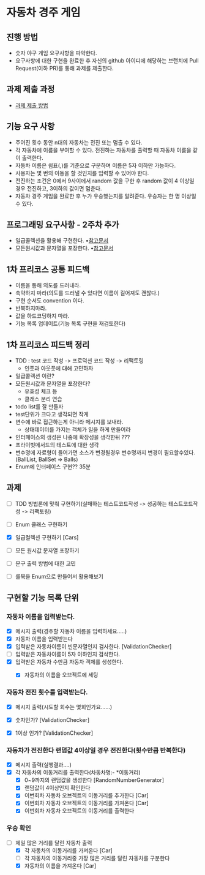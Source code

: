 # 자동차 경주 게임
## 진행 방법
* 숫자 야구 게임 요구사항을 파악한다.
* 요구사항에 대한 구현을 완료한 후 자신의 github 아이디에 해당하는 브랜치에 Pull Request(이하 PR)를 통해 과제를 제출한다.

## 과제 제출 과정
* [과제 제출 방법](https://github.com/next-step/nextstep-docs/tree/master/precourse)

## 기능 요구 사항
* 주어진 횟수 동안 n대의 자동차는 전진 또는 멈출 수 있다.
* 각 자동차에 이름을 부여할 수 있다. 전진하는 자동차를 출력할 때 자동차 이름을 같이 출력한다.
* 자동차 이름은 쉼표(,)를 기준으로 구분하며 이름은 5자 이하만 가능하다.
* 사용자는 몇 번의 이동을 할 것인지를 입력할 수 있어야 한다.
* 전진하는 조건은 0에서 9사이에서 random 값을 구한 후 random 값이 4 이상일 경우 전진하고, 3이하의 값이면 멈춘다.
* 자동차 경주 게임을 완료한 후 누가 우승했는지를 알려준다. 우승자는 한 명 이상일 수 있다.

## 프로그래밍 요구사항 - 2주차 추가
* 일급콜렉션을 활용해 구현한다.
•[참고문서](https://developerfarm.wordpress.com/2012/02/01/object_calisthenics_/)
* 모든원시값과 문자열을 포장한다.
•[참고문서](https://developerfarm.wordpress.com/2012/01/27/object_calisthenics_4)

## 1차 프리코스 공통 피드백
* 이름을 통해 의도를 드러내라.
* 축약하지 마라(의도를 드러낼 수 있다면 이름이 길어져도 괜찮다.)
* 구현 순서도 convention 이다.
* 반복하지마라.
* 값을 하드코딩하지 마라.
* 기능 목록 업데이트(기능 목록 구현을 재검토한다)

## 1차 프리코스 피드백 정리
* TDD : test 코드 작성 -> 프로덕션 코드 작성 -> 리팩토링
  * 인풋과 아웃풋에 대해 고민하자
* 일급콜렉션 이란?
* 모든원시값과 문자열을 포장한다?
  * 유효성 체크 등
  * 클래스 분리 연습
* todo list를 잘 만들자
* test단위가 크다고 생각되면 작게
* 변수에 바로 접근하는게 아니라 메시지를 보내라.
  * 상태데이터를 가지는 객체가 일을 하게 만들어라
* 인터페이스의 생성은 나중에 확장성을 생각한뒤 ???
* 프라이빗메서드의 테스트에 대한 생각
* 변수명에 자료형이 들어가면 소스가 변경될경우 변수명까지 변경이 필요할수있다. (BallList, BallSet => Balls)
* Enum에 인터페이스 구현?? 35분

## 과제
* [ ] TDD 방법론에 맞춰 구현하기(실패하는 테스트코드작성 -> 성공하는 테스트코드작성 -> 리팩토링) 
* [ ] Enum 클래스 구현하기
* [x] 일급컬렉션 구현하기 [Cars]
* [ ] 모든 원시값 문자열 포장하기
* [ ] 문구 출력 방법에 대한 고민
* [ ] 룰북을 Enum으로 만들어서 활용해보기


## 구현할 기능 목록 단위
### 자동차 이름을 입력받는다.
- [x] 메시지 출력(경주할 자동차 이름을 입력하세요.....)
- [x] 자동차 이름을 입력받는다
- [x] 입력받은 자동차이름이 빈문자열인지 검사한다. [ValidationChecker]
- [ ] 입력받은 자동차이름이 5자 이하인지 검삭한다.
- [x] 입력받은 자동차 수만큼 자동차 객체를 생성한다.
  + [x] 자동차의 이름을 오브젝트에 세팅

      
### 자동차 전진 횟수를 입력받는다.
- [x] 메시지 출력(시도할 회수는 몇회인가요......)
- [x] 숫자인가? [ValidationChecker]
- [x] 1이상 인가? [ValidationChecker]

  
### 자동차가 전진한다 랜덤값 4이상일 경우 전진한다(횟수만큼 반복한다)
- [x] 메시지 출력(실행결과....)
- [x] 각 자동차의 이동거리를 출력한다(차동차명:- *이동거리)
  - [x] 0~9까지의 랜덤값을 생성한다 [RandomNumberGenerator]
  - [x] 랜덤값이 4이상인지 확인한다
  - [x] 이번회차 자동차 오브젝트의 이동거리를 추가한다 [Car]
  - [x] 이번회차 자동차 오브젝트의 이동거리를 가져온다 [Car]
  - [x] 이번회차 자동차 오브젝트의 이동거리를 출력한다 

### 우승 확인
- [ ] 제일 많은 거리를 달린 자동차 출력
  - [x] 각 자동차의 이동거리를 가져온다 [Car]
  - [ ] 각 자동차의 이동거리중 가장 많은 거리를 달린 자동차를 구분한다
  - [x] 자동차의 이름을 가져온다  [Car]